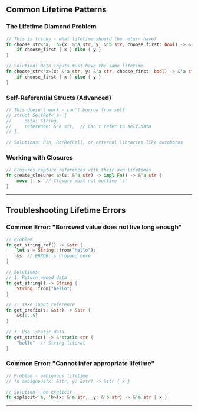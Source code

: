 ## Common Lifetime Patterns

### The Lifetime Diamond Problem

```rust
// This is tricky - what lifetime should the return have?
fn choose_str<'a, 'b>(x: &'a str, y: &'b str, choose_first: bool) -> &??? str {
    if choose_first { x } else { y }
}

// Solution: Both inputs must have the same lifetime
fn choose_str<'a>(x: &'a str, y: &'a str, choose_first: bool) -> &'a str {
    if choose_first { x } else { y }
}
```

### Self-Referential Structs (Advanced)

```rust
// This doesn't work - can't borrow from self
// struct SelfRef<'a> {
//     data: String,
//     reference: &'a str,  // Can't refer to self.data
// }

// Solutions: Pin, Rc/RefCell, or external libraries like ouroboros
```

### Working with Closures

```rust
// Closures capture references with their own lifetimes
fn create_closure<'a>(s: &'a str) -> impl Fn() -> &'a str {
    move || s  // Closure must not outlive 's'
}
```

---

## Troubleshooting Lifetime Errors

### Common Error: "Borrowed value does not live long enough"

```rust
// Problem
fn get_string_ref() -> &str {
    let s = String::from("hello");
    &s  // ERROR: s dropped here
}

// Solutions:
// 1. Return owned data
fn get_string() -> String {
    String::from("hello")
}

// 2. Take input reference
fn get_prefix(s: &str) -> &str {
    &s[0..5]
}

// 3. Use 'static data
fn get_static() -> &'static str {
    "hello"  // String literal
}
```

### Common Error: "Cannot infer appropriate lifetime"

```rust
// Problem - ambiguous lifetime
// fn ambiguous(x: &str, y: &str) -> &str { x }

// Solution - be explicit
fn explicit<'a, 'b>(x: &'a str, _y: &'b str) -> &'a str { x }
```

---